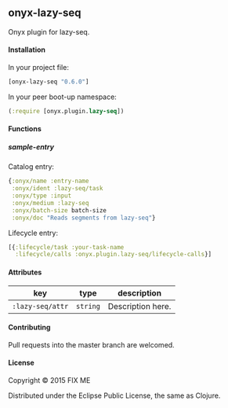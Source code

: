 ## onyx-lazy-seq

Onyx plugin for lazy-seq.

#### Installation

In your project file:

```clojure
[onyx-lazy-seq "0.6.0"]
```

In your peer boot-up namespace:

```clojure
(:require [onyx.plugin.lazy-seq])
```

#### Functions

##### sample-entry

Catalog entry:

```clojure
{:onyx/name :entry-name
 :onyx/ident :lazy-seq/task
 :onyx/type :input
 :onyx/medium :lazy-seq
 :onyx/batch-size batch-size
 :onyx/doc "Reads segments from lazy-seq"}
```

Lifecycle entry:

```clojure
[{:lifecycle/task :your-task-name
  :lifecycle/calls :onyx.plugin.lazy-seq/lifecycle-calls}]
```

#### Attributes

|key                           | type      | description
|------------------------------|-----------|------------
|`:lazy-seq/attr`            | `string`  | Description here.

#### Contributing

Pull requests into the master branch are welcomed.

#### License

Copyright © 2015 FIX ME

Distributed under the Eclipse Public License, the same as Clojure.
